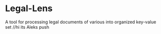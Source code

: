 # Legal-Lens
A tool for processing legal documents of various into organized key-value set
//hi its Aleks push